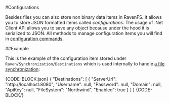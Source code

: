 ﻿#Configurations

Besides files you can also store non binary data items in RavenFS. It allows you to store JSON formatted items called *configurations*. 
The usage of .Net Client API allows you to save any object because under the hood it is serialized to JSON. All methods to manage configuration items you will
find in [configuration commands](client-api/commands/configurations/set-key).

##Example

This is the example of the configuration item stored under `Raven/Synchronization/Destinations` which is used internally to handle [a file synchronization](./synchronization/how-it-works):

{CODE-BLOCK:json}
{
    "Destinations": 
	[
		{
			"ServerUrl": "http://localhost:8080",
			"Username": null,
			"Password": null,
			"Domain": null,
			"ApiKey": null,
			"FileSystem": "Northwind",
			"Enabled": true
		}
	]
}
{CODE-BLOCK/}
